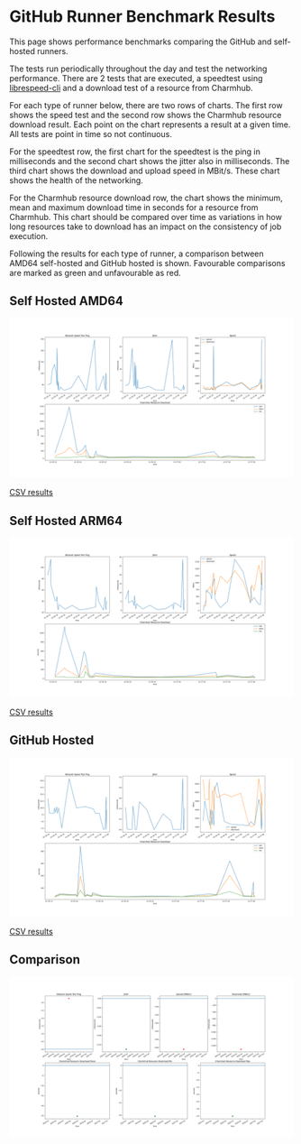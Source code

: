 # GitHub Runner Benchmark Results

This page shows performance benchmarks comparing the GitHub and self-hosted runners.

The tests run periodically throughout the day and test the networking performance. There are 2
tests that are executed, a speedtest using
[librespeed-cli](https://github.com/librespeed/speedtest-cli) and a download test of a resource
from Charmhub.

For each type of runner below, there are two rows of charts. The first row shows the speed test
and the second row shows the Charmhub resource download result. Each point on the chart
represents a result at a given time. All tests are point in time so not continuous.

For the speedtest row, the first chart for the speedtest is the ping in milliseconds and the
second chart shows the jitter also in milliseconds. The third chart shows the download and upload
speed in MBit/s. These chart shows the health of the networking.

For the Charmhub resource download row, the chart shows the minimum, mean and maximum download
time in seconds for a resource from Charmhub. This chart should be compared over time as
variations in how long resources take to download has an impact on the consistency of job
execution.

Following the results for each type of runner, a comparison between AMD64 self-hosted and GitHub
hosted is shown. Favourable comparisons are marked as green and unfavourable as red.

## Self Hosted AMD64

![Self Hosted AMD64](results/v1/self-hosted-amd.png "Self Hosted AMD64")

[CSV results](results/v1/self-hosted-amd.csv)

## Self Hosted ARM64

![Self Hosted ARM64](results/v1/self-hosted-arm.png "Self Hosted ARM64")

[CSV results](results/v1/self-hosted-arm.csv)

## GitHub Hosted

![GitHub Hosted](results/v1/github-hosted.png "GitHub Hosted")

[CSV results](results/v1/github-hosted.csv)

## Comparison

![Comparison](results/v1/comparison.png "Comparison")
